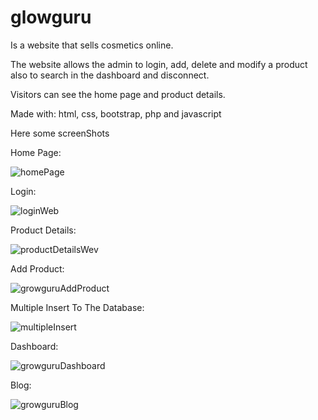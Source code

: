 # glowguru

Is a website that sells cosmetics online.

The website allows the admin to login, add, delete and modify a product also to search in the dashboard and disconnect.

Visitors can see the home page and product details.

Made with: html, css, bootstrap, php and javascript


Here some screenShots

Home Page:

![homePage](https://user-images.githubusercontent.com/112892620/213875516-42a75568-dc9f-41e9-9f0b-8b1576e73132.png)

Login:

![loginWeb](https://user-images.githubusercontent.com/112892620/213875707-4a09e2cb-15d8-4718-97b8-0f72f4e7a3e5.png)


Product Details:

![productDetailsWev](https://user-images.githubusercontent.com/112892620/213875812-9a2e3f9a-c980-4317-86be-1e7161b75bb1.png)

Add Product:

![growguruAddProduct](https://user-images.githubusercontent.com/112892620/213887283-a559229c-8438-480b-9847-27056ca7c551.png)


Multiple Insert To The Database:


![multipleInsert](https://user-images.githubusercontent.com/112892620/213887343-1a9be157-4840-46cd-b4ee-1b2bef19a666.png)


Dashboard:

![growguruDashboard](https://user-images.githubusercontent.com/112892620/213888067-d0d79e22-d079-456f-adca-82624ddd1bd0.png)

Blog:

![growguruBlog](https://user-images.githubusercontent.com/112892620/213888152-fe4d5cf8-058f-4c73-ac40-e59850f4a87f.png)

